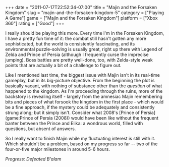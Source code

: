 +++
date = "2011-07-17T22:52:34-07:00"
title = "Majin and the Forsaken Kingdom"
slug = "majin-and-the-forsaken-kingdom-5"
category = ["Playing A Game"]
game = ["Majin and the Forsaken Kingdom"]
platform = ["Xbox 360"]
rating = ["Good"]
+++

I really should be playing this more.  Every time I'm in the Forsaken Kingdom, I have a pretty fun time of it: the combat still hasn't gotten any more sophisticated, but the world is consistently fascinating, and its environmental puzzle-solving is usually great, right up there with Legend of Zelda and Prince of Persia (although I frequently curse the imprecise jumping).  Boss battles are pretty well-done, too, with Zelda-style weak points that are actually a bit of a challenge to figure out.

Like I mentioned last time, the biggest issue with Majin isn't in its real-time gameplay, but in its big-picture objective.  From the beginning the plot is basically vacant, with nothing of substance other than the <i>question</i> of what happened to the kingdom.  As I'm proceeding through the ruins, more of the backstory is revealing itself - largely from the amnesiac Majin remembering bits and pieces of what forsook the kingdom in the first place - which would be a fine approach, if the mystery could be adequately and consistently strung along; but it simply isn't.  Consider what 2008's [Prince of Persia](game:Prince of Persia (2008)) would have been like without the frequent banter between the Prince and Elika: a wondrous world, filled with questions, but absent of answers.

So I really want to finish Majin while my fluctuating interest is still with it.  Which shouldn't be a problem, based on my progress so far -- two of the four-or-five major milestones in around 5-6 hours.

<i>Progress: Defeated B'alam</i>